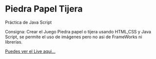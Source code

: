 # Piedra Papel Tijera

Práctica de Java Script

 Consigna: 
  Crear el Juego Piedra papel o tijera usando HTML,CSS y Java Script, se permite el uso de imágenes pero no asi de FrameWorks ni librerías.
  
<a href="https://soporte00.github.io/PiedraPapelTijera/">Puedes ver el Live aqui...</a>
